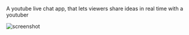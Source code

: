 A youtube live chat app, that lets viewers share ideas in real time with a youtuber

<img src="./screen.PNG" alt="screenshot">